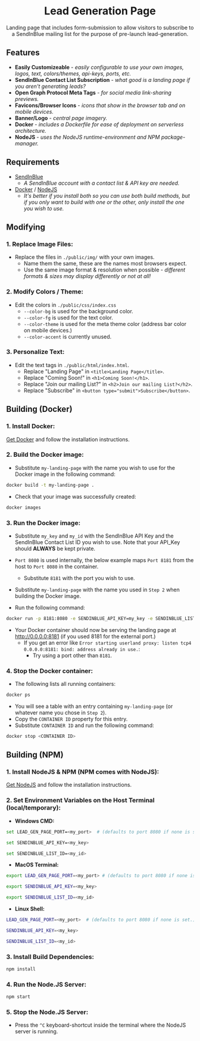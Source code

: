 <h1 align="center">Lead Generation Page</h1>
<p align="center">
Landing page that includes form-submission to allow visitors to subscribe to a SendInBlue mailing list for the purpose of pre-launch lead-generation.
</p>

## Features
- **Easily Customizeable** - *easily configurable to use your own images, logos, text, colors/themes, api-keys, ports, etc.*
- **SendInBlue Contact List Subscription** - *what good is a landing page if you aren't generating leads?*
- **Open Graph Protocol Meta Tags** - *for social media link-sharing previews.*
- **Favicons/Browser Icons** - *icons that show in the browser tab and on mobile devices.*
- **Banner/Logo** - *central page imagery.*
- **Docker** - *includes a Dockerfile for ease of deployment on serverless architecture.*
- **NodeJS** - *uses the NodeJS runtime-environment and NPM package-manager.*



## Requirements
- [SendInBlue](https://www.sendinblue.com/)
  - *A SendInBlue account with a contact list & API key are needed.*
- [Docker](https://docs.docker.com/get-docker) / [NodeJS](https://nodejs.org/en/)
  - *It's better if you install both so you can use both build methods, but if you only want to build with one or the other, only install the one you wish to use.*
  
## Modifying

### 1. Replace Image Files:
- Replace the files in  `./public/img/` with your own images.
  - Name them the same, these are the names most browsers expect.
  - Use the same image format & resolution when possible - *different formats & sizes may display differently or not at all!*

### 2. Modify Colors / Theme:
- Edit the colors in `./public/css/index.css`
  - `--color-bg` is used for the background color.
  - `--color-fg` is used for the text color.
  - `--color-theme` is used for the meta theme color (address bar color on mobile devices.)
  - `--color-accent` is currently unused.

### 3. Personalize Text:
- Edit the text tags in `./public/html/index.html`.
  - Replace "Landing Page" in `<title>Landing Page</title>`.
  - Replace "Coming Soon!" in `<h1>Coming Soon!</h1>`.
  - Replace "Join our mailing List?" in `<h2>Join our mailing List?</h2>`.
  - Replace "Subscribe" in `<button type="submit">Subscribe</button>`.

## Building (Docker)

### 1. Install Docker:

[Get Docker](https://docs.docker.com/get-docker) and follow the installation instructions.

### 2. Build the Docker image:
- Substitute `my-landing-page` with the name you wish to use for the Docker image in the following command:
```bash
docker build -t my-landing-page .
```

- Check that your image was successfully created:
```bash
docker images
```

### 3. Run the Docker image:
- Substitute `my_key` and `my_id` with the SendInBlue API Key and the SendInBlue Contact List ID you wish to use.
Note that your API_Key should **ALWAYS** be kept private.

- `Port 8080` is used internally, the below example maps `Port 8181` from the host to `Port 8080` in the container.
  - Substitute `8181` with the port you wish to use.

- Substitute `my-landing-page` with the name you used in `Step 2` when building the Docker image.
- Run the following command:
```bash
docker run -p 8181:8080 -e SENDINBLUE_API_KEY=my_key -e SENDINBLUE_LIST_ID=my_id my-landing-page
```

- Your Docker container should now be serving the landing page at http://0.0.0.0:8181 (if you used 8181 for the external port.)
  - If you get an error like `Error starting userland proxy: listen tcp4 0.0.0.0:8181: bind: address already in use.`:
    - Try using a port other than `8181`.

### 4. Stop the Docker container:
- The following lists all running containers:
```bash
docker ps
```

- You will see a table with an entry containing `my-landing-page` (or whatever name you chose in `Step 2`).
- Copy the `CONTAINER ID` property for this entry.
- Substitute `CONTAINER ID` and run the following command:
```bash
docker stop <CONTAINER ID>
```


## Building (NPM)

### 1. Install NodeJS & NPM (NPM comes with NodeJS):
[Get NodeJS](https://nodejs.org/en/) and follow the installation instructions.

### 2. Set Environment Variables on the Host Terminal (local/temporary):
- **Windows CMD:**
```bash
set LEAD_GEN_PAGE_PORT=<my_port>  # (defaults to port 8080 if none is set.)
```
```bash
set SENDINBLUE_API_KEY=<my_key>
```
```bash
set SENDINBLUE_LIST_ID=<my_id>
```
- **MacOS Terminal:**
```bash
export LEAD_GEN_PAGE_PORT=<my_port> # (defaults to port 8080 if none is set.)
```
```bash
export SENDINBLUE_API_KEY=<my_key>
```
```bash
export SENDINBLUE_LIST_ID=<my_id>
```
- **Linux Shell:**
```bash
LEAD_GEN_PAGE_PORT=<my_port>  # (defaults to port 8080 if none is set.)
```
```bash
SENDINBLUE_API_KEY=<my_key>
```
```bash
SENDINBLUE_LIST_ID=<my_id>
```

### 3. Install Build Dependencies:
```bash
npm install
```

### 4. Run the Node.JS Server:
```bash
npm start
```

### 5. Stop the Node.JS Server:
- Press the `^C` keyboard-shortcut inside the terminal where the NodeJS server is running.

